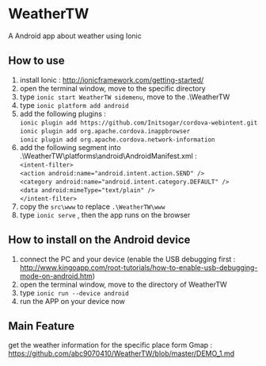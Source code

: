 # WeatherTW
A Android app about weather using Ionic

## How to use

1. install Ionic : http://ionicframework.com/getting-started/
2. open the terminal window, move to the specific directory
3. type `ionic start WeatherTW sidemenu`, move to the .\WeatherTW
4. type `ionic platform add android`
5. add the following plugins :  
  `ionic plugin add https://github.com/Initsogar/cordova-webintent.git`  
  `ionic plugin add org.apache.cordova.inappbrowser`  
  `ionic plugin add org.apache.cordova.network-information`  
6. add the following segment into .\WeatherTW\platforms\android\AndroidManifest.xml :  
    `<intent-filter>`  
        `<action android:name="android.intent.action.SEND" />`  
        `<category android:name="android.intent.category.DEFAULT" />`  
        `<data android:mimeType="text/plain" />`  
    `</intent-filter>`  
7. copy the `src\www` to replace `.\WeatherTW\www`
8. type `ionic serve` , then the app runs on the browser

## How to install on the Android device

1. connect the PC and your device (enable the USB debugging first : http://www.kingoapp.com/root-tutorials/how-to-enable-usb-debugging-mode-on-android.htm) 
2. open the terminal window, move to the directory of WeatherTW
3. type `ionic run --device android`
4. run the APP on your device now

## Main Feature

get the weather information for the specific place form Gmap :  
https://github.com/abc9070410/WeatherTW/blob/master/DEMO_1.md
